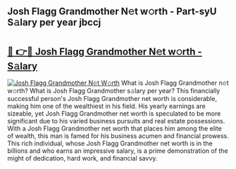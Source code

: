 ## Josh Flagg Grandmother N𝚎t w𝚘rth - Part-syU S𝚊lary per year jbccj

# <h2><a href="http://gc0fwuk.nevu.top/?p=Josh+Flagg+Grandmother">🔗 👉🔴 Josh Flagg Grandmother N𝚎t w𝚘rth - S𝚊lary</a></h2>

[![Josh Flagg Grandmother N𝚎t W𝚘rth](https://i.imgur.com/Oavwk0R.jpeg)](http://gc0fwuk.nevu.top/?p=Josh+Flagg+Grandmother)
What is Josh Flagg Grandmother n𝚎t w𝚘rth? What is Josh Flagg Grandmother s𝚊lary per year?
This financially successful person's Josh Flagg Grandmother net worth is considerable, making him one of the wealthiest in his field. His yearly earnings are sizeable, yet Josh Flagg Grandmother net worth is speculated to be more significant due to his varied business pursuits and real estate possessions. With a Josh Flagg Grandmother net worth that places him among the elite of wealth, this man is famed for his business acumen and financial prowess. This rich individual, whose Josh Flagg Grandmother net worth is in the billions and who earns an impressive salary, is a prime demonstration of the might of dedication, hard work, and financial savvy.
